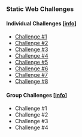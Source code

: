 ### Static Web Challenges

#### Individual Challenges [[info](SW_INDIVIDUAL_CHALLENGES.md)]

- [Challenge #1](i01.html)
- [Challenge #2](i02.html)
- [Challenge #3](i03.html)
- [Challenge #4](i04.html)
- [Challenge #5](i05.html)
- [Challenge #6](i07.html)
- [Challenge #7](i08.html)
- [Challenge #8](i08.html)

#### Group Challenges [[info](SW_TEAM_CHALLENGES.md)]

- Challenge #1
- Challenge #2
- Challenge #3
- Challenge #4